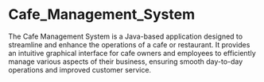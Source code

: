 # Cafe_Management_System
The Cafe Management System is a Java-based application designed to streamline and enhance the operations of a cafe or restaurant. It provides an intuitive graphical interface for cafe owners and employees to efficiently manage various aspects of their business, ensuring smooth day-to-day operations and improved customer service.

